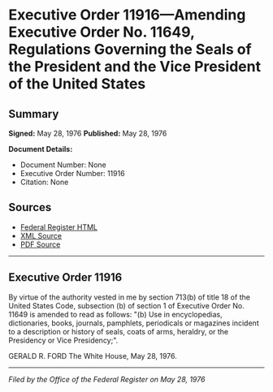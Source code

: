 # Executive Order 11916—Amending Executive Order No. 11649, Regulations Governing the Seals of the President and the Vice President of the United States

## Summary

**Signed:** May 28, 1976
**Published:** May 28, 1976

**Document Details:**
- Document Number: None
- Executive Order Number: 11916
- Citation: None

## Sources
- [Federal Register HTML](https://www.presidency.ucsb.edu/documents/executive-order-11916-amending-executive-order-no-11649-regulations-governing-the-seals)
- [XML Source](None)
- [PDF Source](None)

---

## Executive Order 11916

By virtue of the authority vested in me by section 713(b) of title 18 of the United States Code, subsection (b) of section 1 of Executive Order No. 11649 is amended to read as follows:
"(b) Use in encyclopedias, dictionaries, books, journals, pamphlets, periodicals or magazines incident to a description or history of seals, coats of arms, heraldry, or the Presidency or Vice Presidency;".

GERALD R. FORD
The White House,
May 28, 1976.

---

*Filed by the Office of the Federal Register on May 28, 1976*
